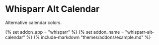 # Whisparr Alt Calendar

Alternative calendar colors.

<!-- <p>
<a href="screenshot1.png" rel="noopener"><img src="screenshot1.png" alt="Screen Shot 1" /></a>
</p> -->


{% set addon_app = "whisparr" %}
{% set addon_name = "whisparr-alt-calendar" %}
{% include-markdown "themes/addons/example.md" %}

